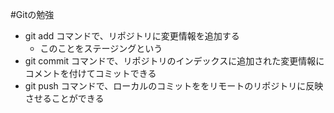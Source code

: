 #Gitの勉強
- git add コマンドで、リポジトリに変更情報を追加する
   - このことをステージングという
- git commit コマンドで、リポジトリのインデックスに追加された変更情報にコメントを付けてコミットできる
- git push コマンドで、ローカルのコミットををリモートのリポジトリに反映させることができる
